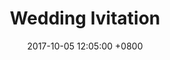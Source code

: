---
layout: post
title: "Wedding Ivitation"
img: P20.jpg # Add image post (optional)
date: 2017-10-05 12:05:00 +0800
---